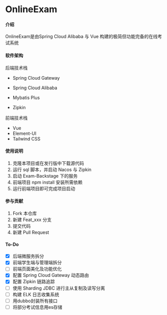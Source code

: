 # OnlineExam

#### 介绍

OnlineExam是由Spring Cloud Alibaba 与 Vue 构建的极简但功能完备的在线考试系统

#### 软件架构

后端技术栈

- Spring Cloud Gateway

- Spring Cloud Alibaba

- Mybatis Plus

- Zipkin

  

前端技术栈

- Vue
- Element-UI
- Tailwind CSS

#### 使用说明

1.  克隆本项目或在发行版中下载源代码
2.  运行 sql 脚本，并启动 Nacos 与 Zipkin
3.  启动 Exam-Backstage 下的服务
4.  前端项目 npm install 安装所需依赖
5.  运行前端项目即可完成项目启动

#### 参与贡献

1.  Fork 本仓库
2.  新建 Feat_xxx 分支
3.  提交代码
4.  新建 Pull Request

#### To-Do

- [x] 后端微服务拆分
- [x] 前端学生端与管理端拆分
- [ ] 前端页面美化及功能优化
- [x] 配置 Spring Cloud Gateway 动态路由
- [x] 配置 Zipkin 链路追踪
- [ ] 使用 Sharding JDBC 进行主从复制及读写分离
- [ ] 构建 ELK 日志收集系统
- [ ] 用dubbo封装所有接口
- [ ] 将部分考试信息用es存储
